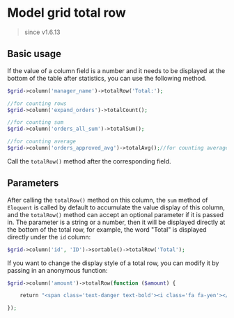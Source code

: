 # Model grid total row

> since v1.6.13

## Basic usage

If the value of a column field is a number and it needs to be displayed at the bottom of the table after statistics, you can use the following method.

```php
$grid->column('manager_name')->totalRow('Total:');

//for counting rows
$grid->column('expand_orders')->totalCount();

//for counting sum
$grid->column('orders_all_sum')->totalSum();

//for counting average
$grid->column('orders_approved_avg')->totalAvg();//for counting average
```

Call the `totalRow()` method after the corresponding field.

## Parameters

After calling the `totalRow()` method on this column, the `sum` method of `Eloquent` is called by default to accumulate the value display of this column, and the `totalRow()` method can accept an optional parameter if it is passed in. The parameter is a string or a number, then it will be displayed directly at the bottom of the total row, for example, the word "Total" is displayed directly under the `id` column:

```php
$grid->column('id', 'ID')->sortable()->totalRow('Total');
```

If you want to change the display style of a total row, you can modify it by passing in an anonymous function:

```php
$grid->column('amount')->totalRow(function ($amount) {

    return "<span class='text-danger text-bold'><i class='fa fa-yen'></i> {$amount} </span>"

});
```
